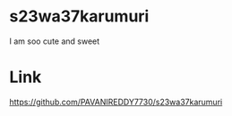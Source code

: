 # s23wa37karumuri
I am soo cute and sweet

# Link
https://github.com/PAVANIREDDY7730/s23wa37karumuri
